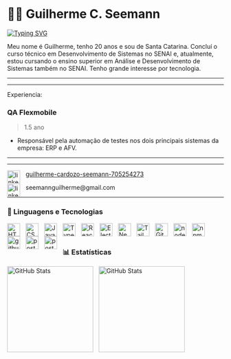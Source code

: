   # 🧑‍💻 Guilherme C. Seemann  
 
<a href="https://git.io/typing-svg"><img src="https://readme-typing-svg.demolab.com?font=Fira+Code&size=12&duration=10000&pause=1000&color=C3A000&width=435&lines=Desenvolvedor+FullStack" alt="Typing SVG" /></a>

Meu nome é Guilherme, tenho 20 anos e sou de Santa Catarina. Concluí o curso técnico em Desenvolvimento de Sistemas no SENAI e, atualmente, estou cursando o ensino superior em Análise e Desenvolvimento de Sistemas também no SENAI. Tenho grande interesse por tecnologia.

---
---

Experiencia: 

### QA Flexmobile
> 1.5 ano
- Responsável pela automação de testes nos dois principais sistemas da empresa: ERP e AFV.

---
---
<p>
  <a href="https://www.linkedin.com/in/guilherme-cardozo-seemann-705254273/">
    <img 
    align="left" 
    alt="linkedin" 
    title="linkedin"
    width="30px" 
    style="padding-right: 10px;" 
    src="https://cdn.jsdelivr.net/gh/devicons/devicon@latest/icons/linkedin/linkedin-original.svg"
    />
    <p>guilherme-cardozo-seemann-705254273<p/>
  <a/>
  <p>
    <img 
    align="left" 
    alt="linkedin" 
    title="linkedin"
    width="30px" 
    style="padding-right: 10px;" 
    src="https://cdn.jsdelivr.net/gh/devicons/devicon@latest/icons/google/google-original.svg"
    />
    <p>seemannguilherme@gmail.com<p/>
  <p/>
<p/>

---

### 🤖 Linguagens e Tecnologias

<img 
    align="left" 
    alt="HTML"
    title="HTML" 
    width="30px" 
    style="padding-right: 10px;" 
    src="https://cdn.jsdelivr.net/gh/devicons/devicon@latest/icons/html5/html5-original.svg" 
/>
<img 
    align="left" 
    alt="CSS" 
    title="CSS"
    width="30px" 
    style="padding-right: 10px;" 
    src="https://cdn.jsdelivr.net/gh/devicons/devicon@latest/icons/css3/css3-original.svg" 
/>
<img 
    align="left" 
    alt="JavaScript" 
    title="JavaScript"
    width="30px" 
    style="padding-right: 10px;" 
    src="https://cdn.jsdelivr.net/gh/devicons/devicon@latest/icons/javascript/javascript-original.svg" 
/>
<img 
    align="left" 
    alt="TypeScript"
    title="TypeScript" 
    width="30px" 
    style="padding-right: 10px;" 
    src="https://cdn.jsdelivr.net/gh/devicons/devicon@latest/icons/typescript/typescript-original.svg" 
/>
<img 
    align="left" 
    alt="React"
    title="React" 
    width="30px" 
    style="padding-right: 10px;" 
    src="https://cdn.jsdelivr.net/gh/devicons/devicon@latest/icons/react/react-original.svg" 
/>
<img 
    align="left" 
    alt="Electron"
    title="Electron" 
    width="30px" 
    style="padding-right: 10px;" 
    src="https://cdn.jsdelivr.net/gh/devicons/devicon@latest/icons/electron/electron-original.svg" 
/>
<img 
    align="left" 
    alt="Next.js" 
    title="Next.js"
    width="30px" 
    style="padding-right: 10px;" 
    src="https://cdn.jsdelivr.net/gh/devicons/devicon@latest/icons/nextjs/nextjs-original.svg" 
/>
<img 
    align="left" 
    alt="Tailwind" 
    title="Tailwind"
    width="30px" 
    style="padding-right: 10px;" 
    src="https://cdn.jsdelivr.net/gh/devicons/devicon@latest/icons/tailwindcss/tailwindcss-original.svg" 
/>
<img 
    align="left" 
    alt="Git" 
    title="Git"
    width="30px" 
    style="padding-right: 10px;" 
    src="https://cdn.jsdelivr.net/gh/devicons/devicon@latest/icons/git/git-original.svg" 
/>
<img 
  align="left" 
  alt="nodejs" 
  title="nodejs"
  width="30px" 
  style="padding-right: 10px;" 
  src="https://cdn.jsdelivr.net/gh/devicons/devicon@latest/icons/nodejs/nodejs-original-wordmark.svg" 
  />
<img
  align="left" 
  alt="npm" 
  title="npm"
  width="30px" 
  style="padding-right: 10px;" 
  src="https://cdn.jsdelivr.net/gh/devicons/devicon@latest/icons/npm/npm-original-wordmark.svg" 
  />
  <img 
  align="left" 
  alt="githubcodespaces" 
  title="githubcodespaces"
  width="30px" 
  style="padding-right: 10px;" 
  src="https://cdn.jsdelivr.net/gh/devicons/devicon@latest/icons/githubcodespaces/githubcodespaces-original.svg" 
  />
  <img 
  align="left" 
  alt="postgresql" 
  title="postgresql"
  width="30px" 
  style="padding-right: 10px;" 
  src="https://cdn.jsdelivr.net/gh/devicons/devicon@latest/icons/postgresql/postgresql-original.svg"
  />
  <img 
  align="left" 
  alt="postman" 
  title="postman"
  width="30px" 
  style="padding-right: 10px;" 
  src="https://cdn.jsdelivr.net/gh/devicons/devicon@latest/icons/postman/postman-original.svg" 
  />   
  
<br/>
<br/>

### 📊 Estatísticas

<p>
  <img 
    align="left" 
    alt="GitHub Stats" 
    height="200" 
    style="padding-right: 10px;" 
    src="https://github-readme-stats.vercel.app/api?username=guilherme020205&show_icons=true&theme=tokyonight&include_all_commits=true&locale=pt-br" 
  />

<img 
      align="left" 
      alt="GitHub Stats" 
      height="200" 
      src="https://github-readme-stats.vercel.app/api/top-langs/?username=guilherme020205&theme=tokyonight&layout=compact&custom_title=Tecnologias&langs_count=9" 
  />

</p>
